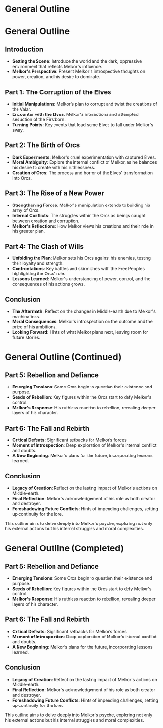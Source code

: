 # General Outline

# General Outline

## Introduction
- **Setting the Scene**: Introduce the world and the dark, oppressive environment that reflects Melkor's influence.
- **Melkor's Perspective**: Present Melkor's introspective thoughts on power, creation, and his desire to dominate.

## Part 1: The Corruption of the Elves
- **Initial Manipulations**: Melkor's plan to corrupt and twist the creations of the Valar.
- **Encounter with the Elves**: Melkor's interactions and attempted seduction of the Firstborn.
- **Turning Points**: Key events that lead some Elves to fall under Melkor's sway.

## Part 2: The Birth of Orcs
- **Dark Experiments**: Melkor's cruel experimentation with captured Elves.
- **Moral Ambiguity**: Explore the internal conflict of Melkor, as he balances his desire to create with his ruthlessness.
- **Creation of Orcs**: The process and horror of the Elves' transformation into Orcs.

## Part 3: The Rise of a New Power
- **Strengthening Forces**: Melkor's manipulation extends to building his army of Orcs.
- **Internal Conflicts**: The struggles within the Orcs as beings caught between creation and corruption.
- **Melkor's Reflections**: How Melkor views his creations and their role in his greater plan.

## Part 4: The Clash of Wills
- **Unfolding the Plan**: Melkor sets his Orcs against his enemies, testing their loyalty and strength.
- **Confrontations**: Key battles and skirmishes with the Free Peoples, highlighting the Orcs' role.
- **Lessons Learned**: Melkor's understanding of power, control, and the consequences of his actions grows.

## Conclusion
- **The Aftermath**: Reflect on the changes in Middle-earth due to Melkor's machinations.
- **Moral Consequences**: Melkor's introspection on the outcome and the price of his ambitions.
- **Looking Forward**: Hints of what Melkor plans next, leaving room for future stories.
# General Outline (Continued)

## Part 5: Rebellion and Defiance
- **Emerging Tensions**: Some Orcs begin to question their existence and purpose.
- **Seeds of Rebellion**: Key figures within the Orcs start to defy Melkor's control.
- **Melkor's Response**: His ruthless reaction to rebellion, revealing deeper layers of his character.

## Part 6: The Fall and Rebirth
- **Critical Defeats**: Significant setbacks for Melkor’s forces.
- **Moment of Introspection**: Deep exploration of Melkor's internal conflict and doubts.
- **A New Beginning**: Melkor’s plans for the future, incorporating lessons learned.

## Conclusion
- **Legacy of Creation**: Reflect on the lasting impact of Melkor's actions on Middle-earth.
- **Final Reflection**: Melkor's acknowledgement of his role as both creator and destroyer.
- **Foreshadowing Future Conflicts**: Hints of impending challenges, setting up continuity for the lore. 

This outline aims to delve deeply into Melkor's psyche, exploring not only his external actions but his internal struggles and moral complexities.
# General Outline (Completed)

## Part 5: Rebellion and Defiance
- **Emerging Tensions**: Some Orcs begin to question their existence and purpose.
- **Seeds of Rebellion**: Key figures within the Orcs start to defy Melkor's control.
- **Melkor's Response**: His ruthless reaction to rebellion, revealing deeper layers of his character.

## Part 6: The Fall and Rebirth
- **Critical Defeats**: Significant setbacks for Melkor’s forces.
- **Moment of Introspection**: Deep exploration of Melkor's internal conflict and doubts.
- **A New Beginning**: Melkor’s plans for the future, incorporating lessons learned.

## Conclusion
- **Legacy of Creation**: Reflect on the lasting impact of Melkor's actions on Middle-earth.
- **Final Reflection**: Melkor's acknowledgement of his role as both creator and destroyer.
- **Foreshadowing Future Conflicts**: Hints of impending challenges, setting up continuity for the lore. 

This outline aims to delve deeply into Melkor's psyche, exploring not only his external actions but his internal struggles and moral complexities.

